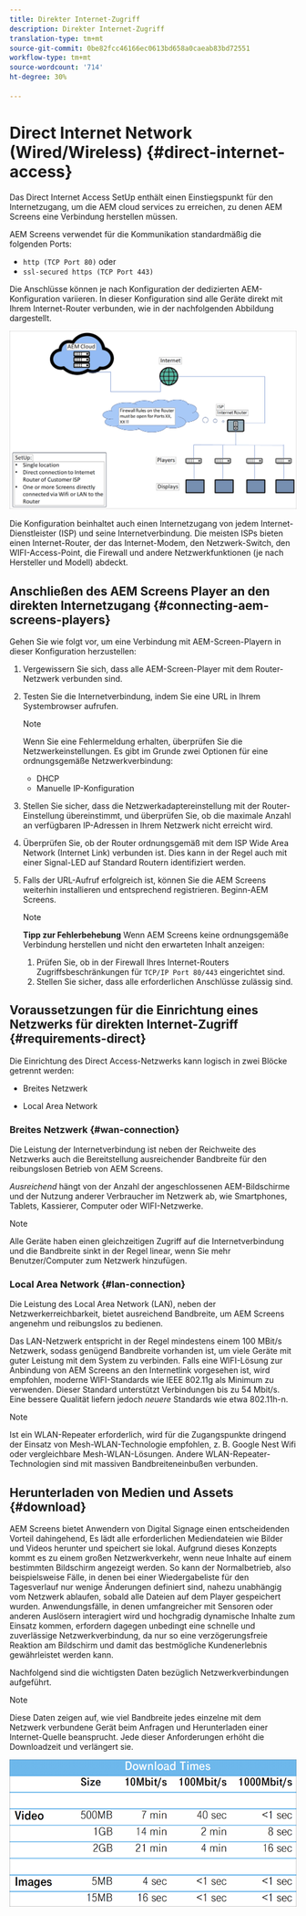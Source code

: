 ```yaml
---
title: Direkter Internet-Zugriff
description: Direkter Internet-Zugriff
translation-type: tm+mt
source-git-commit: 0be82fcc46166ec0613bd658a0caeab83bd72551
workflow-type: tm+mt
source-wordcount: '714'
ht-degree: 30%

---
```



# Direct Internet Network (Wired/Wireless) {#direct-internet-access}

Das Direct Internet Access SetUp enthält einen Einstiegspunkt für den Internetzugang, um die AEM cloud services zu erreichen, zu denen AEM Screens eine Verbindung herstellen müssen.

AEM Screens verwendet für die Kommunikation standardmäßig die folgenden Ports:
* `http (TCP Port 80)`
oder
* `ssl-secured https (TCP Port 443)`

Die Anschlüsse können je nach Konfiguration der dedizierten AEM-Konfiguration variieren. In dieser Konfiguration sind alle Geräte direkt mit Ihrem Internet-Router verbunden, wie in der nachfolgenden Abbildung dargestellt.

![](/help/assets/direct-access-2.png)

Die Konfiguration beinhaltet auch einen Internetzugang von jedem Internet-Dienstleister (ISP) und seine Internetverbindung. Die meisten ISPs bieten einen Internet-Router, der das Internet-Modem, den Netzwerk-Switch, den WIFI-Access-Point, die Firewall und andere Netzwerkfunktionen (je nach Hersteller und Modell) abdeckt.

## Anschließen des AEM Screens Player an den direkten Internetzugang {#connecting-aem-screens-players}

Gehen Sie wie folgt vor, um eine Verbindung mit AEM-Screen-Playern in dieser Konfiguration herzustellen:

1. Vergewissern Sie sich, dass alle AEM-Screen-Player mit dem Router-Netzwerk verbunden sind.
1. Testen Sie die Internetverbindung, indem Sie eine URL in Ihrem Systembrowser aufrufen.

   >[!NOTE]
   >Wenn Sie eine Fehlermeldung erhalten, überprüfen Sie die Netzwerkeinstellungen. Es gibt im Grunde zwei Optionen für eine ordnungsgemäße Netzwerkverbindung:
   >* DHCP
   >* Manuelle IP-Konfiguration


1. Stellen Sie sicher, dass die Netzwerkadaptereinstellung mit der Router-Einstellung übereinstimmt, und überprüfen Sie, ob die maximale Anzahl an verfügbaren IP-Adressen in Ihrem Netzwerk nicht erreicht wird.

1. Überprüfen Sie, ob der Router ordnungsgemäß mit dem ISP Wide Area Network (Internet Link) verbunden ist. Dies kann in der Regel auch mit einer Signal-LED auf Standard Routern identifiziert werden.
1. Falls der URL-Aufruf erfolgreich ist, können Sie die AEM Screens weiterhin installieren und entsprechend registrieren. Beginn-AEM Screens.

   >[!NOTE]
   >**Tipp zur Fehlerbehebung**
   >Wenn AEM Screens keine ordnungsgemäße Verbindung herstellen und nicht den erwarteten Inhalt anzeigen:
   >
   >1. Prüfen Sie, ob in der Firewall Ihres Internet-Routers Zugriffsbeschränkungen für `TCP/IP Port 80/443` eingerichtet sind.
   >1. Stellen Sie sicher, dass alle erforderlichen Anschlüsse zulässig sind.


## Voraussetzungen für die Einrichtung eines Netzwerks für direkten Internet-Zugriff {#requirements-direct}

Die Einrichtung des Direct Access-Netzwerks kann logisch in zwei Blöcke getrennt werden:

* Breites Netzwerk

* Local Area Network

### Breites Netzwerk {#wan-connection}

Die Leistung der Internetverbindung ist neben der Reichweite des Netzwerks auch die Bereitstellung ausreichender Bandbreite für den reibungslosen Betrieb von AEM Screens.

*Ausreichend* hängt von der Anzahl der angeschlossenen AEM-Bildschirme und der Nutzung anderer Verbraucher im Netzwerk ab, wie Smartphones, Tablets, Kassierer, Computer oder WIFI-Netzwerke.

>[!NOTE]
>Alle Geräte haben einen gleichzeitigen Zugriff auf die Internetverbindung und die Bandbreite sinkt in der Regel linear, wenn Sie mehr Benutzer/Computer zum Netzwerk hinzufügen.

### Local Area Network {#lan-connection}

Die Leistung des Local Area Network (LAN), neben der Netzwerkerreichbarkeit, bietet ausreichend Bandbreite, um AEM Screens angenehm und reibungslos zu bedienen.

Das LAN-Netzwerk entspricht in der Regel mindestens einem 100 MBit/s Netzwerk, sodass genügend Bandbreite vorhanden ist, um viele Geräte mit guter Leistung mit dem System zu verbinden.
Falls eine WIFI-Lösung zur Anbindung von AEM Screens an den Internetlink vorgesehen ist, wird empfohlen, moderne WIFI-Standards wie IEEE 802.11g als Minimum zu verwenden. Dieser Standard unterstützt Verbindungen bis zu 54 Mbit/s. Eine bessere Qualität liefern jedoch *neuere* Standards wie etwa 802.11h-n.

>[!NOTE]
>Ist ein WLAN-Repeater erforderlich, wird für die Zugangspunkte dringend der Einsatz von Mesh-WLAN-Technologie empfohlen, z. B. Google Nest Wifi oder vergleichbare Mesh-WLAN-Lösungen. Andere WLAN-Repeater-Technologien sind mit massiven Bandbreiteneinbußen verbunden.

## Herunterladen von Medien und Assets {#download}

AEM Screens bietet Anwendern von Digital Signage einen entscheidenden Vorteil dahingehend, Es lädt alle erforderlichen Mediendateien wie Bilder und Videos herunter und speichert sie lokal. Aufgrund dieses Konzepts kommt es zu einem großen Netzwerkverkehr, wenn neue Inhalte auf einem bestimmten Bildschirm angezeigt werden.
So kann der Normalbetrieb, also beispielsweise Fälle, in denen bei einer Wiedergabeliste für den Tagesverlauf nur wenige Änderungen definiert sind, nahezu unabhängig vom Netzwerk ablaufen, sobald alle Dateien auf dem Player gespeichert wurden.
Anwendungsfälle, in denen umfangreicher mit Sensoren oder anderen Auslösern interagiert wird und hochgradig dynamische Inhalte zum Einsatz kommen, erfordern dagegen unbedingt eine schnelle und zuverlässige Netzwerkverbindung, da nur so eine verzögerungsfreie Reaktion am Bildschirm und damit das bestmögliche Kundenerlebnis gewährleistet werden kann.

Nachfolgend sind die wichtigsten Daten bezüglich Netzwerkverbindungen aufgeführt.

>[!NOTE]
>Diese Daten zeigen auf, wie viel Bandbreite jedes einzelne mit dem Netzwerk verbundene Gerät beim Anfragen und Herunterladen einer Internet-Quelle beansprucht. Jede dieser Anforderungen erhöht die Downloadzeit und verlängert sie.

![](/help/assets/download-times-direct.png)

